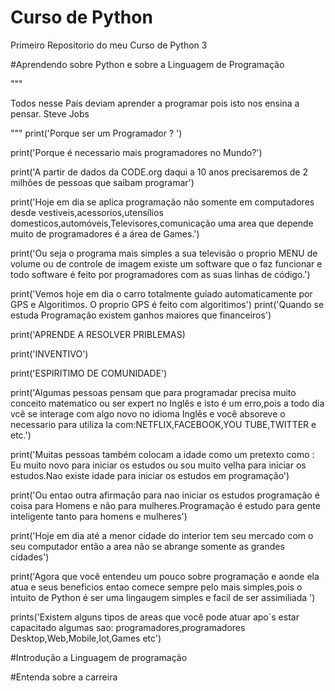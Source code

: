 # Curso de Python

 Primeiro Repositorio do meu Curso de Python 3

 #Aprendendo sobre Python e sobre a Linguagem de Programação 

 
""" 

Todos nesse País deviam aprender a programar pois isto nos ensina a pensar.
Steve Jobs

"""
print('Porque ser um Programador ? ')

print('Porque é necessario mais programadores no Mundo?')

print('A partir de dados  da CODE.org daqui a 10 anos precisaremos de 2 milhões de pessoas que saibam programar')

print('Hoje em dia se aplica programação não somente em computadores desde vestiveis,acessorios,utensílios domesticos,automóveis,Televisores,comunicação  uma area que depende muito de programadores é a área de Games.')

print('Ou seja o programa mais simples a sua televisão o proprio MENU de volume ou de controle de imagem existe um software que o faz funcionar e todo software é feito por programadores com as suas linhas de código.')

print('Vemos hoje em dia o carro totalmente guiado automaticamente por GPS e Algoritimos. O proprio GPS é feito com algoritimos')
print('Quando se estuda Programação existem ganhos maiores que financeiros')

print('APRENDE A RESOLVER PRIBLEMAS)

print('INVENTIVO')

print('ESPIRITIMO DE COMUNIDADE')

print('Algumas pessoas pensam que para programadar precisa muito conceito matematico ou ser expert no Inglês e isto é um erro,pois a   todo dia vcê se interage com algo novo no idioma Inglês e você absoreve o necessario para utiliza la com:NETFLIX,FACEBOOK,YOU TUBE,TWITTER e etc.')

print('Muitas pessoas também colocam a idade como um pretexto como : Eu muito novo para iniciar os estudos ou sou muito velha para iniciar os estudos.Nao existe idade para iniciar os estudos em programação') 

print('Ou entao outra afirmação para nao iniciar os estudos programação é coisa para Homens e não para mulheres.Programação é estudo para gente inteligente tanto para homens e mulheres')

print('Hoje em dia até a menor cidade do interior tem seu mercado com o seu computador então a area não se abrange somente as grandes cidades')

print('Agora que você entendeu um pouco sobre programação e aonde ela atua e seus beneficios entao comece sempre pelo mais simples,pois o intuito de Python é ser uma lingaugem simples e facil de ser assimiliada ')

prints('Existem alguns tipos de areas que você pode atuar apo´s estar capacitado algumas sao: programadores,programadores Desktop,Web,Mobile,Iot,Games etc')

#Introdução a Linguagem de programação 

#Entenda sobre a carreira 














